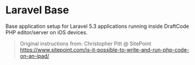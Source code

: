 # Laravel Base

Base application setup for Laravel 5.3 applications running inside DraftCode PHP editor/server on iOS devices.

> Original instructions from: Christopher Pitt @ SitePoint https://www.sitepoint.com/is-it-possible-to-write-and-run-php-code-on-an-ipad/



